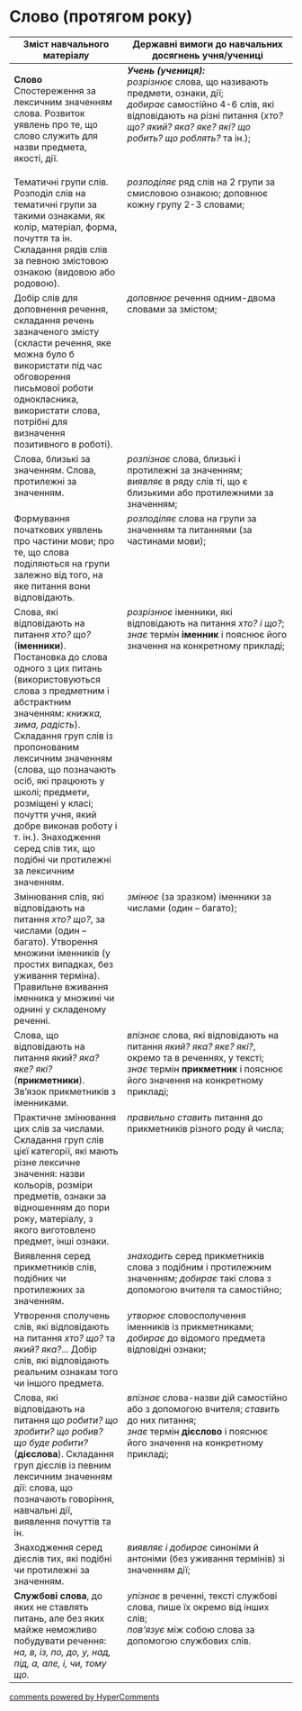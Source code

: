 <div id="hypercomments_widget" class="js-hypercomments-widget invisible"></div>

# Слово (протягом року)

<table>
  <tr>
    <td width="40%" align="center"><b>Зміст навчального матеріалу</b></td>
    <td width="60%" align="center"><b>Державні вимоги до навчальних досягнень учня/учениці</b></td>
  </tr>
<tbody>
  <tr>
    <td width="40%" style="vertical-align:top !important;">
    <p><b>Слово</b><br>
Спостереження за лексичним значенням слова. Розвиток уявлень про те, що слово служить для назви предмета, якості, дії.</td>
    <td width="60%" style="vertical-align:top !important;">
<i><b>Учень (учениця):</b></i><br>
<i>розрізнює</i> слова, що називають предмети, ознаки, дії;<br>
<i>добирає</i> самостійно 4-6 слів, які відповідають на різні питання (<i>хто? що? який? яка? яке? які? що робить? що роблять?</i> та ін.);<br></td>
  </tr>
  <tr>
    <td width="40%" style="vertical-align:top !important;">
 Тематичні групи слів. Розподіл слів на тематичні групи за такими ознаками, як колір, матеріал, форма, почуття та ін. Складання рядів слів за певною змістовою ознакою (видовою або родовою).</td>
    <td width="60%" style="vertical-align:top !important;">
<i>розподіляє</i> ряд слів на 2 групи за смисловою ознакою; доповнює кожну групу 2-3 словами;</td>
  </tr>
  <tr>
    <td width="40%" style="vertical-align:top !important;">
Добір слів для доповнення речення, складання речень зазначеного змісту (скласти речення, яке можна було б використати під час обговорення письмової роботи однокласника, використати слова, потрібні для визначення позитивного в роботі).</td>
    <td width="60%" style="vertical-align:top !important;">
<i>доповнює</i> речення одним-двома словами за змістом;</td>
  </tr>
  <tr>
    <td width="40%" style="vertical-align:top !important;">
Слова, близькі за значенням. Слова, протилежні за значенням.</td>
    <td width="60%" style="vertical-align:top !important;">
<i>розпізнає</i> слова, близькі і протилежні за значенням;<br>
<i>виявляє</i> в ряду слів ті, що є близькими або протилежними за значенням;<br></td>
  </tr>
  <tr>
    <td width="40%" style="vertical-align:top !important;">
Формування початкових уявлень про частини мови; про те, що слова поділяються на групи залежно від того, на яке питання вони відповідають.</td>
    <td width="60%" style="vertical-align:top !important;">
<i>розподіляє</i> слова на групи за значенням та питаннями (за частинами мови);</td>
  </tr>
  <tr>
    <td width="40%" style="vertical-align:top !important;">
Слова, які відповідають на питання <i>хто? що?</i> (<b>іменники</b>). Постановка до слова одного з цих питань (використовуються слова з предметним і абстрактним значенням: <i>книжка, зима, радість</i>). Складання груп слів із пропонованим лексичним значенням (слова, що позначають осіб, які працюють у школі; предмети, розміщені у класі; почуття учня, який добре виконав роботу і т. ін.). Знаходження серед слів тих, що подібні чи протилежні за лексичним значенням.</td>
    <td width="60%" style="vertical-align:top !important;">
<i>розрізнює</i> іменники, які відповідають на питання <i>хто? і що?</i>;<br>
<i>знає</i> термін <b>іменник</b> і пояснює його значення на конкретному прикладі;</td>
  </tr>
  <tr>
    <td width="40%" style="vertical-align:top !important;">
Змінювання слів, які відповідають на питання <i>хто? що?</i>, за числами (один – багато). Утворення множини іменників (у простих випадках, без уживання терміна). Правильне вживання іменника у множині чи однині у складеному реченні. </td>
    <td width="60%" style="vertical-align:top !important;">
<i>змінює</i> (за зразком) іменники за числами (один – багато);</td>
  </tr>
  <tr>
    <td width="40%" style="vertical-align:top !important;">
Слова, що відповідають на питання <i>який? яка? яке? які?</i> (<b>прикметники</b>). Зв’язок прикметників з іменниками.</td>
    <td width="60%" style="vertical-align:top !important;">
<i>впізнає</i> слова, які відповідають на питання <i>який? яка? яке? які?</i>, окремо та в реченнях, у тексті;<br>
<i>знає</i> термін <b>прикметник</b> і пояснює його значення на конкретному прикладі;<br>
    </td>
  </tr>
  <tr>
    <td width="40%" style="vertical-align:top !important;">
Практичне змінювання цих слів за числами. Складання груп слів цієї категорії, які мають різне лексичне значення: назви кольорів, розміри предметів, ознаки за відношенням до пори року, матеріалу, з якого виготовлено предмет, інші ознаки. </td>
    <td width="60%" style="vertical-align:top !important;">
<i>правильно ставить</i> питання до прикметників різного роду й числа;</td>
  </tr>
  <tr>
    <td width="40%" style="vertical-align:top !important;">
Виявлення серед прикметників слів, подібних чи протилежних за значенням.</td>
    <td width="60%" style="vertical-align:top !important;">
<i>знаходить</i> серед прикметників слова з подібним і протилежним значенням; <i>добирає</i> такі слова з допомогою вчителя та самостійно;</td>
  </tr>
  <tr>
    <td width="40%" style="vertical-align:top !important;">
Утворення сполучень слів, які відповідають на питання <i>хто? що?</i> та <i>який? яка?</i>... Добір слів, які відповідають реальним ознакам того чи іншого предмета.</td>
    <td width="60%" style="vertical-align:top !important;">
<i>утворює</i> словосполучення іменників із прикметниками; <i>добирає</i> до відомого предмета відповідні ознаки;</td>
  </tr>
  <tr>
    <td width="40%" style="vertical-align:top !important;">
Слова, які відповідають на питання <i>що робити? що зробити? що робив? що буде робити?</i> (<b>дієслова</b>). Складання груп дієслів із певним лексичним значенням дії: слова, що позначають говоріння, навчальні дії, виявлення почуттів та ін.</td>
    <td width="60%" style="vertical-align:top !important;">
<i>впізнає</i> слова-назви дій самостійно або з допомогою вчителя; <i>ставить</i> до них питання;<br>
<i>знає</i> термін <b>дієслово</b> і пояснює його значення на конкретному прикладі;</td>
  </tr>
  <tr>
    <td width="40%" style="vertical-align:top !important;">
Знаходження серед дієслів тих, які подібні чи протилежні за значенням.</td>
    <td width="60%" style="vertical-align:top !important;">
<i>виявляє і добирає</i> синоніми й антоніми (без уживання термінів) зі значенням дії;</td>
  </tr>
  <tr>
    <td width="40%" style="vertical-align:top !important;">
<b>Службові слова</b>, до яких не ставлять питань, але без яких майже неможливо побудувати речення: <i>на, в, із, по, до, у, над, під, а, але, і, чи, тому що.</i></td>
    <td width="60%" style="vertical-align:top !important;">
<i>упізнає</i> в реченні, тексті службові слова, пише їх окремо від інших слів;<br>
<i>пов’язує</i> між собою слова за допомогою службових слів.<br></td>
  </tr>
</tbody>
</table>

<div class="js-hypercomments-container">
<a href="http://hypercomments.com" class="hc-link" title="comments widget">comments powered by HyperComments</a>
</div>